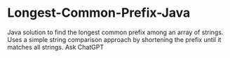 # Longest-Common-Prefix-Java
Java solution to find the longest common prefix among an array of strings. Uses a simple string comparison approach by shortening the prefix until it matches all strings.          Ask ChatGPT
